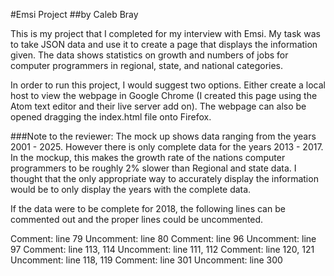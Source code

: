 #Emsi Project
##by Caleb Bray

This is my project that I completed for my interview with Emsi. My task was to take
JSON data and use it to create a page that displays the information given.
The data shows statistics on growth and numbers of jobs for computer programmers
in regional, state, and national categories.

In order to run this project, I would suggest two options. Either create a local host
to view the webpage in Google Chrome (I created this page using the Atom text editor and their
live server add on). The webpage can also be opened dragging the index.html file onto
Firefox.

###Note to the reviewer:
The mock up shows data ranging from the years 2001 - 2025.
However there is only complete data for the years 2013 - 2017. In the mockup, this makes
the growth rate of the nations computer programmers to be roughly 2% slower than Regional
and state data. I thought that the only appropriate way to accurately display the
information would be to only display the years with the complete data.

If the data were to be complete for 2018, the following lines can be commented out
and the proper lines could be uncommented.

Comment: line 79            Uncomment: line 80
Comment: line 96            Uncomment: line 97
Comment: line 113, 114      Uncomment: line 111, 112
Comment: line 120, 121      Uncomment: line 118, 119
Comment: line 301           Uncomment: line 300
